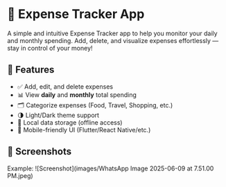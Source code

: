 # 💸 Expense Tracker App

A simple and intuitive Expense Tracker app to help you monitor your daily and monthly spending. Add, delete, and visualize expenses effortlessly — stay in control of your money!

## 🧾 Features

- ✅ Add, edit, and delete expenses
- 📊 View **daily** and **monthly** total spending
- 🗂 Categorize expenses (Food, Travel, Shopping, etc.)
- 🌗 Light/Dark theme support
- 💾 Local data storage (offline access)
- 📱 Mobile-friendly UI (Flutter/React Native/etc.)

## 📸 Screenshots

Example: 
![Screenshot](images/WhatsApp Image 2025-06-09 at 7.51.00 PM.jpeg)
